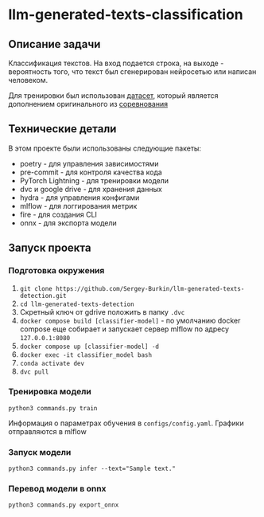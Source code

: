 # llm-generated-texts-classification

## Описание задачи

Классификация текстов. На вход подается строка, на выходе - вероятность того,
что текст был сгенерирован нейросетью или написан человеком.

Для тренировки был использован
[датасет](https://www.kaggle.com/datasets/conjuring92/ai-mix-v26/data), который
является дополнением оригинального из
[соревнования](https://www.kaggle.com/competitions/llm-detect-ai-generated-text/)

## Технические детали

В этом проекте были использованы следующие пакеты:

- poetry - для управления зависимостями
- pre-commit - для контроля качества кода
- PyTorch Lightning - для тренировки модели
- dvc и google drive - для хранения данных
- hydra - для управления конфигами
- mlflow - для логгирования метрик
- fire - для создания CLI
- onnx - для экспорта модели

## Запуск проекта

### Подготовка окружения

1.  `git clone https://github.com/Sergey-Burkin/llm-generated-texts-detection.git`
2.  `cd llm-generated-texts-detection`
3.  Скретный ключ от gdrive положить в папку `.dvc`
4.  `docker compose build [classifier-model]` - по умолчанию docker compose еще
    собирает и запускает сервер mlflow по адресу `127.0.0.1:8080`
5.  `docker compose up [classifier-model] -d`
6.  `docker exec -it classifier_model bash`
7.  `conda activate dev`
8.  `dvc pull`

### Тренировка модели

`python3 commands.py train`

Информация о параметрах обучения в `configs/config.yaml`. Графики отправляются в
mlflow

### Запуск модели

`python3 commands.py infer --text="Sample text."`

### Перевод модели в onnx

`python3 commands.py export_onnx`
